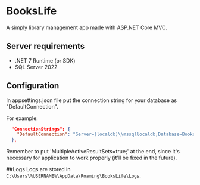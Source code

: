 # BooksLife
A simply library management app made with ASP.NET Core MVC.

## Server requirements
- .NET 7 Runtime (or SDK)
- SQL Server 2022

## Configuration
In appsettings.json file put the connection string for your database as "DefaultConnection".

For example:
```json
  "ConnectionStrings": {
    "DefaultConnection": "Server=(localdb)\\mssqllocaldb;Database=BooksLife;Trusted_Connection=True;MultipleActiveResultSets=true;"
  },
```
Remember to put 'MultipleActiveResultSets=true;' at the end, since it's necessary for application to work properly (it'll be fixed in the future).

##Logs
Logs are stored in `C:\Users\%USERNAME%\AppData\Roaming\BooksLife\Logs`.

